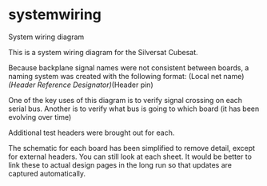 # systemwiring
System wiring diagram

This is a system wiring diagram for the Silversat Cubesat.

Because backplane signal names were not consistent between boards, a naming system was created with the following format:
(Local net name)_(Header Reference Designator)_(Header pin)

One of the key uses of this diagram is to verify signal crossing on each serial bus.
Another is to verify what bus is going to which board (it has been evolving over time)

Additional test headers were brought out for each.

The schematic for each board has been simplified to remove detail, except for external headers.  You can still look at each sheet.
It would be better to link these to actual design pages in the long run so that updates are captured automatically.

